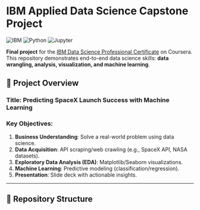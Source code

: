 # IBM Applied Data Science Capstone Project

![IBM](https://img.shields.io/badge/IBM-Data_Science-blue)
![Python](https://img.shields.io/badge/Python-3.8%2B-blue)
![Jupyter](https://img.shields.io/badge/Jupyter-Notebook-orange)

**Final project** for the [IBM Data Science Professional Certificate](https://www.coursera.org/professional-certificates/ibm-data-science) on Coursera.  
This repository demonstrates end-to-end data science skills: **data wrangling, analysis, visualization, and machine learning**.

## 🎯 Project Overview
### **Title**: Predicting SpaceX Launch Success with Machine Learning 

### **Key Objectives**:
1. **Business Understanding**: Solve a real-world problem using data science.
2. **Data Acquisition**: API scraping/web crawling (e.g., SpaceX API, NASA datasets).
3. **Exploratory Data Analysis (EDA)**: Matplotlib/Seaborn visualizations.
4. **Machine Learning**: Predictive modeling (classification/regression).
5. **Presentation**: Slide deck with actionable insights.

---

## 📂 Repository Structure

